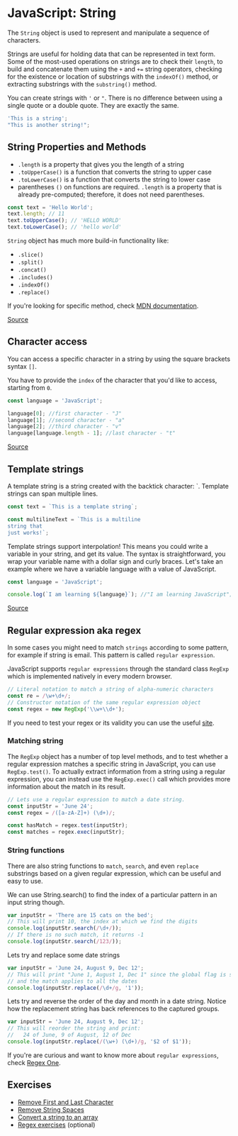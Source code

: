 # JavaScript: String

The `String` object is used to represent and manipulate a sequence of characters.

Strings are useful for holding data that can be represented in text form. Some of the most-used operations on strings are to check their `length`, to build and concatenate them using the `+` and `+=` string operators, checking for the existence or location of substrings with the `indexOf()` method, or extracting substrings with the `substring()` method.

You can create strings with `'` or `"`. There is no difference between using a single quote or a double quote. They are exactly the same.

<!-- prettier-ignore -->
```js
'This is a string';
"This is another string!";
```

## String Properties and Methods

- `.length` is a property that gives you the length of a string
- `.toUpperCase()` is a function that converts the string to upper case
- `.toLowerCase()` is a function that converts the string to lower case
- parentheses `()` on functions are required. `.length` is a property that is already pre-computed; therefore, it does not need parentheses.

```js
const text = 'Hello World';
text.length; // 11
text.toUpperCase(); // 'HELLO WORLD'
text.toLowerCase(); // 'hello world'
```

`String` object has much more build-in functionality like:

- `.slice()`
- `.split()`
- `.concat()`
- `.includes()`
- `.indexOf()`
- `.replace()`

If you're looking for specific method, check [MDN documentation](https://developer.mozilla.org/en-US/docs/Web/JavaScript/Reference/Global_Objects/String#static_methods).

[Source](https://learnjavascript.online/app.html?id=1440)

## Character access

You can access a specific character in a string by using the square brackets syntax `[]`.

You have to provide the `index` of the character that you'd like to access, starting from `0`.

```js
const language = 'JavaScript';

language[0]; //first character - "J"
language[1]; //second character - "a"
language[2]; //third character - "v"
language[language.length - 1]; //last character - "t"
```

[Source](https://learnjavascript.online/app.html?id=1444)

## Template strings

A template string is a string created with the backtick character: `. Template strings can span multiple lines.

```js
const text = `This is a template string`;

const multilineText = `This is a multiline
string that
just works!`;
```

Template strings support interpolation! This means you could write a variable in your string, and get its value. The syntax is straightforward, you wrap your variable name with a dollar sign and curly braces. Let's take an example where we have a variable language with a value of JavaScript.

```js
const language = 'JavaScript';

console.log(`I am learning ${language}`); //"I am learning JavaScript";
```

[Source](https://learnjavascript.online/app.html?id=1453)

## Regular expression aka regex

In some cases you might need to match `strings` according to some pattern, for example if string is email. This pattern is called `regular expression`.

JavaScript supports `regular expressions` through the standard class `RegExp` which is implemented natively in every modern browser.

```js
// Literal notation to match a string of alpha-numeric characters
const re = /\w+\d+/;
// Constructor notation of the same regular expression object
const regex = new RegExp('\\w+\\d+');
```

If you need to test your regex or its validity you can use the useful [site](https://regex101.com/).

### Matching string

The `RegExp` object has a number of top level methods, and to test whether a regular expression matches a specific string in JavaScript, you can use `RegExp.test()`. To actually extract information from a string using a regular expression, you can instead use the `RegExp.exec()` call which provides more information about the match in its result.

```js
// Lets use a regular expression to match a date string.
const inputStr = 'June 24';
const regex = /([a-zA-Z]+) (\d+)/;

const hasMatch = regex.test(inputStr);
const matches = regex.exec(inputStr);
```

### String functions

There are also string functions to `match`, `search`, and even `replace` substrings based on a given regular expression, which can be useful and easy to use.

We can use String.search() to find the index of a particular pattern in an input string though.

```js
var inputStr = 'There are 15 cats on the bed';
// This will print 10, the index at which we find the digits
console.log(inputStr.search(/\d+/));
// If there is no such match, it returns -1
console.log(inputStr.search(/123/));
```

Lets try and replace some date strings

```js
var inputStr = 'June 24, August 9, Dec 12';
// This will print "June 1, August 1, Dec 1" since the global flag is set.
// and the match applies to all the dates
console.log(inputStr.replace(/\d+/g, '1'));
```

Lets try and reverse the order of the day and month in a date
string. Notice how the replacement string has back references to the captured groups.

```js
var inputStr = 'June 24, August 9, Dec 12';
// This will reorder the string and print:
//   24 of June, 9 of August, 12 of Dec
console.log(inputStr.replace(/(\w+) (\d+)/g, '$2 of $1'));
```

If you're are curious and want to know more about `regular expressions`, check [Regex One](https://regexone.com/references/javascript).

## Exercises

- [Remove First and Last Character](https://www.codewars.com/kata/56bc28ad5bdaeb48760009b0/train/javascript)
- [Remove String Spaces](https://www.codewars.com/kata/57eae20f5500ad98e50002c5/train/javascript)
- [Convert a string to an array](https://www.codewars.com/kata/57e76bc428d6fbc2d500036d/train/javascript)
- [Regex exercises](https://regexone.com/lesson/introduction_abcs) (optional)
